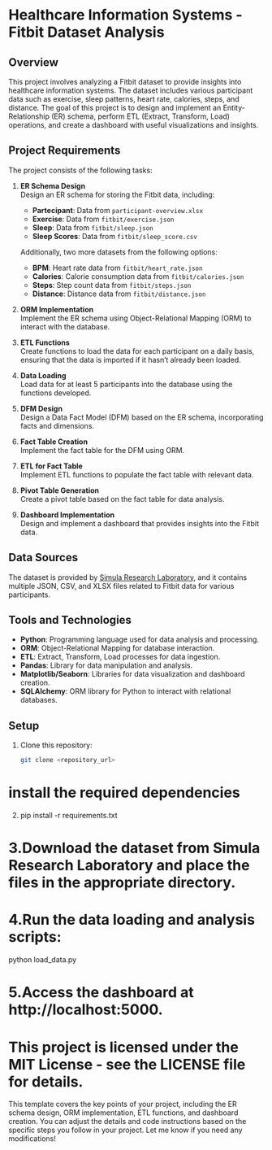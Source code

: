 # Healthcare Information Systems - Fitbit Dataset Analysis

## Overview
This project involves analyzing a Fitbit dataset to provide insights into healthcare information systems. The dataset includes various participant data such as exercise, sleep patterns, heart rate, calories, steps, and distance. The goal of this project is to design and implement an Entity-Relationship (ER) schema, perform ETL (Extract, Transform, Load) operations, and create a dashboard with useful visualizations and insights.

## Project Requirements
The project consists of the following tasks:

1. **ER Schema Design**  
   Design an ER schema for storing the Fitbit data, including:
   - **Partecipant**: Data from `participant-overview.xlsx`
   - **Exercise**: Data from `fitbit/exercise.json`
   - **Sleep**: Data from `fitbit/sleep.json`
   - **Sleep Scores**: Data from `fitbit/sleep_score.csv`

   Additionally, two more datasets from the following options:
   - **BPM**: Heart rate data from `fitbit/heart_rate.json`
   - **Calories**: Calorie consumption data from `fitbit/calories.json`
   - **Steps**: Step count data from `fitbit/steps.json`
   - **Distance**: Distance data from `fitbit/distance.json`

2. **ORM Implementation**  
   Implement the ER schema using Object-Relational Mapping (ORM) to interact with the database.

3. **ETL Functions**  
   Create functions to load the data for each participant on a daily basis, ensuring that the data is imported if it hasn’t already been loaded.

4. **Data Loading**  
   Load data for at least 5 participants into the database using the functions developed.

5. **DFM Design**  
   Design a Data Fact Model (DFM) based on the ER schema, incorporating facts and dimensions.

6. **Fact Table Creation**  
   Implement the fact table for the DFM using ORM.

7. **ETL for Fact Table**  
   Implement ETL functions to populate the fact table with relevant data.

8. **Pivot Table Generation**  
   Create a pivot table based on the fact table for data analysis.

9. **Dashboard Implementation**  
   Design and implement a dashboard that provides insights into the Fitbit data.

## Data Sources
The dataset is provided by [Simula Research Laboratory](https://datasets.simula.no/pmdata/), and it contains multiple JSON, CSV, and XLSX files related to Fitbit data for various participants.

## Tools and Technologies
- **Python**: Programming language used for data analysis and processing.
- **ORM**: Object-Relational Mapping for database interaction.
- **ETL**: Extract, Transform, Load processes for data ingestion.
- **Pandas**: Library for data manipulation and analysis.
- **Matplotlib/Seaborn**: Libraries for data visualization and dashboard creation.
- **SQLAlchemy**: ORM library for Python to interact with relational databases.

## Setup
1. Clone this repository:
   ```bash
   git clone <repository_url>

# install the required dependencies
2. pip install -r requirements.txt

# 3.Download the dataset from Simula Research Laboratory and place the files in the appropriate directory.

# 4.Run the data loading and analysis scripts:
python load_data.py

# 5.Access the dashboard at http://localhost:5000.

# This project is licensed under the MIT License - see the LICENSE file for details.
This template covers the key points of your project, including the ER schema design, ORM implementation, ETL functions, and dashboard creation. You can adjust the details and code instructions based on the specific steps you follow in your project. Let me know if you need any modifications!


